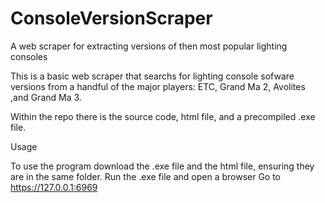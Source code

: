 # ConsoleVersionScraper
A web scraper for extracting versions of then most popular lighting consoles


This is a basic web scraper that searchs for lighting console sofware versions from a handful of the major players: ETC, Grand Ma 2, Avolites ,and Grand Ma 3.

Within the repo there is the source code, html file, and a precompiled .exe file.


Usage

To use the program download the .exe file and the html file, ensuring they are in the same folder.
Run the .exe file and open a browser
Go to https://127.0.0.1:6969
